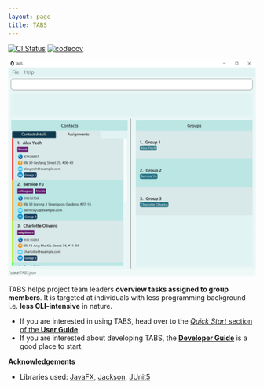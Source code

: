 ```yaml
---
layout: page
title: TABS
---
```


[![CI Status](https://github.com/AY2223S1-CS2103T-W10-1/tp/workflows/Java%20CI/badge.svg)](https://github.com/AY2223S1-CS2103T-W10-1/tp/actions)
[![codecov](https://codecov.io/gh/AY2223S1-CS2103T-W10-1/tp/branch/master/graph/badge.svg?token=SQQ4K5J7N0)](https://codecov.io/gh/AY2223S1-CS2103T-W10-1/tp)

![Ui](images/user-guide/Ui.png)

TABS helps project team leaders **overview tasks assigned to group members**. It is targeted at individuals with less programming background i.e. **less CLI-intensive** in nature.

* If you are interested in using TABS, head over to the [_Quick Start_ section of the **User Guide**](https://ay2223s1-cs2103t-w10-1.github.io/tp/UserGuide.html).
* If you are interested about developing TABS, the [**Developer Guide**](https://ay2223s1-cs2103t-w10-1.github.io/tp/DeveloperGuide.html) is a good place to start.


**Acknowledgements**

* Libraries used: [JavaFX](https://openjfx.io/), [Jackson](https://github.com/FasterXML/jackson), [JUnit5](https://github.com/junit-team/junit5)
